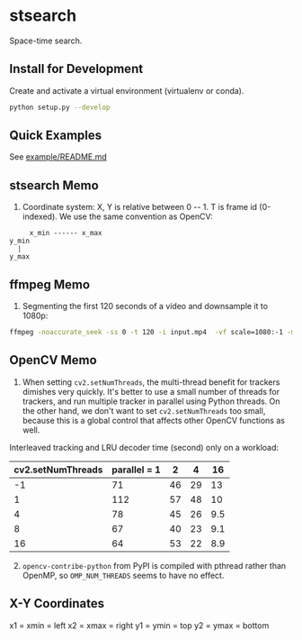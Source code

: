 # stsearch

Space-time search.


## Install for Development

Create and activate a virtual environment (virtualenv or conda).

```bash
python setup.py --develop
```

## Quick Examples

See [example/README.md](example/README.md)


## stsearch Memo

1. Coordinate system: X, Y is relative between 0 -- 1. T is frame id (0-indexed). We use the same convention as OpenCV:
```
     x_min ------ x_max
y_min
  |
y_max
```

## ffmpeg Memo

1. Segmenting the first 120 seconds of a video and downsample it to 1080p:

```bash
ffmpeg -noaccurate_seek -ss 0 -t 120 -i input.mp4  -vf scale=1080:-1 -movflags frag_keyframe+empty_moov -f mp4  output.mp4
```

## OpenCV Memo

1. When setting `cv2.setNumThreads`, the multi-thread benefit for trackers dimishes very quickly. It's better to use a small number of threads for trackers, and run multiple tracker in parallel using Python threads. On the other hand, we don't want to set `cv2.setNumThreads` too small, because this is a global control that affects other OpenCV functions as well.

Interleaved tracking and LRU decoder time (second) only on a workload:

| cv2.setNumThreads | parallel = 1 | 2  | 4  | 16  |
|-------------------|--------------|----|----|-----|
| -1                | 71           | 46 | 29 | 13  |
| 1                 | 112          | 57 | 48 | 10  |
| 4                 | 78           | 45 | 26 | 9.5 |
| 8                 | 67           | 40 | 23 | 9.1 |
| 16                | 64           | 53 | 22 | 8.9 |

2. `opencv-contribe-python` from PyPI is compiled with pthread rather than OpenMP, so `OMP_NUM_THREADS` seems to have no effect.


## X-Y Coordinates

x1 = xmin = left
x2 = xmax = right
y1 = ymin = top
y2 = ymax = bottom